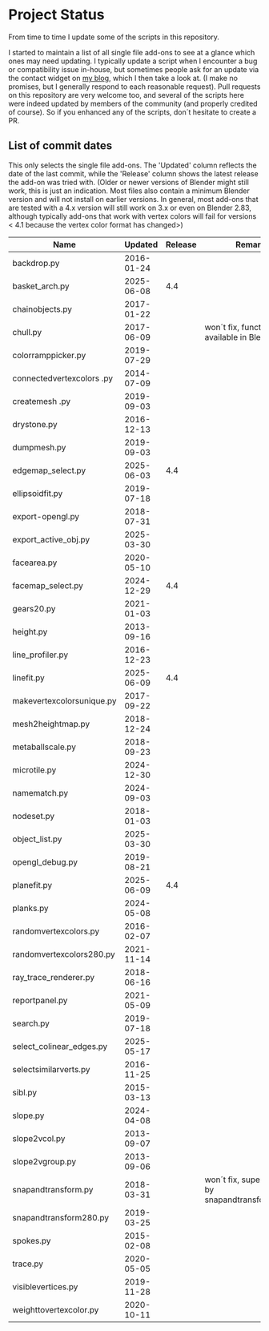 # Project Status

From time to time I update some of the scripts in this repository.

I started to maintain a list of all single file add-ons to see at a glance which ones may need updating. I typically update a script when I encounter a bug or compatibility issue in-house, but sometimes people ask for an update via
the contact widget on [my blog](https://blog.michelanders.nl/), which I then take a look at. (I make no promises, but I generally respond to each reasonable request). Pull requests on this repository are very welcome too, and several of the scripts here were indeed updated by members of the community (and properly credited of course). So if you enhanced any of the scripts, don´t hesitate to create a PR.

## List of commit dates

This only selects the single file add-ons. The 'Updated' column reflects the date of the last commit, while the 'Release'
column shows the latest release the add-on was tried with. (Older or newer versions of Blender might still work, this is just an indication. Most files also contain a minimum Blender version and will not install on earlier versions. In general, most add-ons that are tested with a 4.x version will still work on 3.x or even on Blender 2.83, although typically add-ons that work with vertex colors will fail for versions < 4.1 because the vertex color format has changed>)

| Name                                   | Updated    | Release  | Remarks |
|----------------------------------------|------------|------|---------|
|backdrop.py                             | 2016-01-24 |      |       |
|basket_arch.py                          | 2025-06-08 | 4.4  |       |
|chainobjects.py                         | 2017-01-22 |      |       |
|chull.py                                | 2017-06-09 |      | won´t fix, functionality available in Blender now |
|colorramppicker.py                      | 2019-07-29 |      |       |
|connectedvertexcolors .py               | 2014-07-09 |      |       |
|createmesh .py                          | 2019-09-03 |      |       |
|drystone.py                             | 2016-12-13 |      |       |
|dumpmesh.py                             | 2019-09-03 |      |       |
|edgemap_select.py                       | 2025-06-03 | 4.4  |       |
|ellipsoidfit.py                         | 2019-07-18 |      |       |
|export-opengl.py                        | 2018-07-31 |      |       |
|export_active_obj.py                    | 2025-03-30 |      |       |
|facearea.py                             | 2020-05-10 |      |       |
|facemap_select.py                       | 2024-12-29 | 4.4  |       |
|gears20.py                              | 2021-01-03 |      |       |
|height.py                               | 2013-09-16 |      |       |
|line_profiler.py                        | 2016-12-23 |      |       |
|linefit.py                              | 2025-06-09 | 4.4  |       |
|makevertexcolorsunique.py               | 2017-09-22 |      |       |
|mesh2heightmap.py                       | 2018-12-24 |      |       |
|metaballscale.py                        | 2018-09-23 |      |       |
|microtile.py                            | 2024-12-30 |      |       |
|namematch.py                            | 2024-09-03 |      |       |
|nodeset.py                              | 2018-01-03 |      |       |
|object_list.py                          | 2025-03-30 |      |       |
|opengl_debug.py                         | 2019-08-21 |      |       |
|planefit.py                             | 2025-06-09 | 4.4  |       |
|planks.py                               | 2024-05-08 |      |       |
|randomvertexcolors.py                   | 2016-02-07 |      |       |
|randomvertexcolors280.py                | 2021-11-14 |      |       |
|ray_trace_renderer.py                   | 2018-06-16 |      |       |
|reportpanel.py                          | 2021-05-09 |      |       |
|search.py                               | 2019-07-18 |      |       |
|select_colinear_edges.py                | 2025-05-17 |      |       |
|selectsimilarverts.py                   | 2016-11-25 |      |       |
|sibl.py                                 | 2015-03-13 |      |       |
|slope.py                                | 2024-04-08 |      |       |
|slope2vcol.py                           | 2013-09-07 |      |       |
|slope2vgroup.py                         | 2013-09-06 |      |       |
|snapandtransform.py                     | 2018-03-31 |      | won´t fix, superseeded by snapandtransform280.py |
|snapandtransform280.py                  | 2019-03-25 |      |       |
|spokes.py                               | 2015-02-08 |      |       |
|trace.py                                | 2020-05-05 |      |       |
|visiblevertices.py                      | 2019-11-28 |      |       |
|weighttovertexcolor.py                  | 2020-10-11 |      |       |
